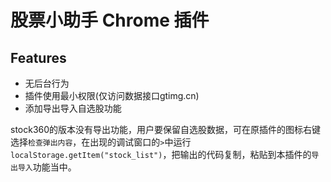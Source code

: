 # 股票小助手 Chrome 插件

## Features

* 无后台行为
* 插件使用最小权限(仅访问数据接口gtimg.cn) 
* 添加导出导入自选股功能

stock360的版本没有导出功能，用户要保留自选股数据，可在原插件的图标右键选择`检查弹出内容`，在出现的调试窗口的`>`中运行`localStorage.getItem("stock_list")`，把输出的代码复制，粘贴到本插件的`导出导入`功能当中。
